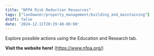 ```yaml
---
title: "NFPA Risk Reduction Resources"
tags: ["landowner/property_management/building_and_maintaining"]
draft: false
date: '2024-12-11T20:29:48-08:00'
---
```


Explore possible actions using the Education and Research tab. 

**Visit the website here!** (https://www.nfpa.org/)


